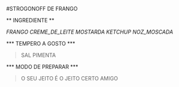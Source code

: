 #STROGONOFF DE FRANGO

** INGREDIENTE **

_FRANGO_
_CREME_DE_LEITE_
_MOSTARDA_
_KETCHUP_
_NOZ_MOSCADA_

*** TEMPERO A GOSTO ***
> SAL
> PIMENTA

*** MODO DE PREPARAR ***

> O SEU JEITO É O JEITO CERTO AMIGO 

